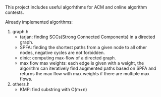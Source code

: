 This project includes useful algorhthms for ACM and online algorithm contests.

Already implemented algorithms:
1. graph.h
    - tarjan: finding SCCs(Strong Connected Components) in a directed graph.
    - SPFA: finding the shortest paths from a given node to all other nodes, negative cycles are not forbidden.
    - dinic: computing max-flow of a directed graph. 
    - max flow max weights: each edge is given with a weight, the algorithm can iteratively find augmented paths based on SPFA and returns the max flow with max weights if there are multiple max flows.
2. others.h   
    - KMP: find substring with O(m+n)

